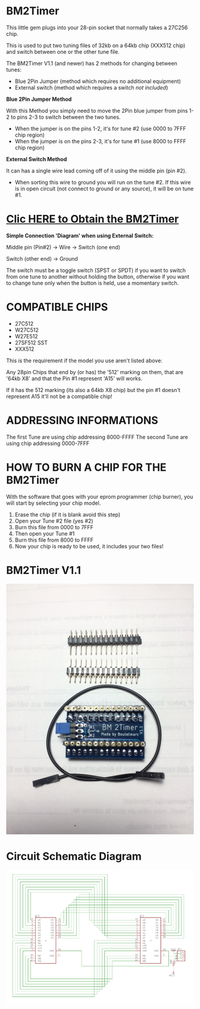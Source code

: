 # BM2Timer

This little gem plugs into your 28-pin socket that normally takes a 27C256 chip.

This is used to put two tuning files of 32kb on a 64kb chip (XXX512 chip) and switch between one or the other tune file.

The BM2Timer V1.1 (and newer) has 2 methods for changing between tunes:
- Blue 2Pin Jumper (method which requires no additional equipment)
- External switch (method which requires a switch *not included*)

**Blue 2Pin Jumper Method**

With this Method you simply need to move the 2Pin blue jumper from pins 1-2 to pins 2-3 to switch between the two tunes.
- When the jumper is on the pins 1-2, it's for tune #2 (use 0000 to 7FFF chip region)
- When the jumper is on the pins 2-3, it's for tune #1 (use 8000 to FFFF chip region)

**External Switch Method**

It can has a single wire lead coming off of it using the middle pin (pin #2).
- When sorting this wire to ground you will run on the tune #2.
If this wire is in open circuit (not connect to ground or any source), it will be on tune #1.

# [Clic HERE to Obtain the BM2Timer][]

**Simple Connection 'Diagram' when using External Switch:**

Middle pin (Pin#2) -> Wire -> Switch (one end)

Switch (other end) -> Ground

The switch must be a toggle switch (SPST or SPDT) if you want to switch from one tune to another without holding the button, otherwise if you want to change tune only when the button is held, use a momentary switch.

# COMPATIBLE CHIPS

- 27C512
- W27C512
- W27E512
- 27SF512 SST
- XXX512

This is the requirement if the model you use aren't listed above:

Any 28pin Chips that end by (or has) the '512' marking on them, that are '64kb X8' and that the Pin #1 represent 'A15' will works.

If it has the 512 marking (its also a 64kb X8 chip) but the pin #1 doesn't represent A15 it'll not be a compatible chip!

# ADDRESSING INFORMATIONS

The first Tune are using chip addressing 8000-FFFF
The second Tune are using chip addressing 0000-7FFF

# HOW TO BURN A CHIP FOR THE BM2Timer

With the software that goes with your eprom programmer (chip burner), you will start by selecting your chip model.

1. Erase the chip (if it is blank avoid this step)
2. Open your Tune #2 file (yes #2)
3. Burn this file from 0000 to 7FFF
4. Then open your Tune #1
5. Burn this file from 8000 to FFFF
6. Now your chip is ready to be used, it includes your two files!

# BM2Timer V1.1
![alt tag](https://github.com/bouletmarc/BM2Timer/blob/master/BM2Timer/V1.1/1566977469810_img_3888.jpg)

# Circuit Schematic Diagram 
![alt tag](https://github.com/bouletmarc/BM2Timer/blob/master/BM2Timer/V1.1/eagle_2020-05-11_04-24-36.png)


[Clic HERE to Obtain the BM2Timer]:<https://bmdevs.fwscheckout.com/product/bm2timer>
